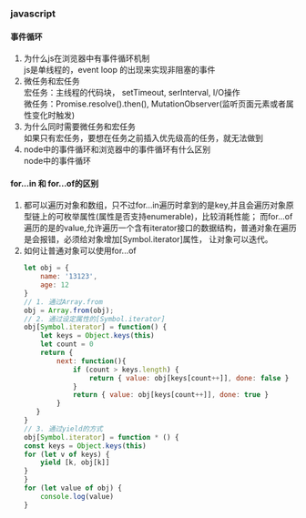 ### javascript
#### 事件循环
1. 为什么js在浏览器中有事件循环机制  
 js是单线程的，event loop 的出现来实现非阻塞的事件
2. 微任务和宏任务  
宏任务：主线程的代码块， setTimeout, serInterval, I/O操作  
微任务：Promise.resolve().then(), MutationObserver(监听页面元素或者属性变化时触发)
3. 为什么同时需要微任务和宏任务  
如果只有宏任务，要想在任务之前插入优先级高的任务，就无法做到
4. node中的事件循环和浏览器中的事件循环有什么区别  
node中的事件循环

#### for...in 和 for...of的区别
1. 都可以遍历对象和数组，只不过for...in遍历时拿到的是key,并且会遍历对象原型链上的可枚举属性(属性是否支持enumerable)，比较消耗性能；
   而for...of遍历的是的value,允许遍历一个含有iterator接口的数据结构，普通对象在遍历是会报错，必须给对象增加[Symbol.iterator]属性，
   让对象可以迭代。
2. 如何让普通对象可以使用for...of
    ```javascript
    let obj = {
        name: '13123',
        age: 12
   }
   // 1. 通过Array.from
   obj = Array.from(obj);
   // 2. 通过设定属性的[Symbol.iterator]
   obj[Symbol.iterator] = function() {
        let keys = Object.keys(this)
        let count = 0
        return {
            next: function(){
                if (count > keys.length) {
                    return { value: obj[keys[count++]], done: false }
                }
                return { value: obj[keys[count++]], done: true }
            }
       }
    } 
   // 3. 通过yield的方式
   obj[Symbol.iterator] = function * () {
    const keys = Object.keys(this)
    for (let v of keys) {
        yield [k, obj[k]]
    }
   }
   for (let value of obj) {
        console.log(value)
   }
```



